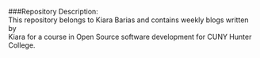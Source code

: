 ###Repository Description:  
This repository belongs to Kiara Barias and contains weekly blogs written by  
Kiara for a course in Open Source software development for CUNY Hunter College.  
